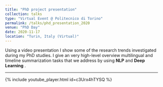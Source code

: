 ```yaml
---
title: "PhD project presentation"
collection: talks
type: "Virtual Event @ Politecnico di Torino"
permalink: /talks/phd_presentation_2020
venue: "PhD Day"
date: 2020-11-17
location: "Turin, Italy (Virtual)"
---
```


Using a video presentation I show some of the research trends investigated during my PhD studies. 
I give an very high-level overview multilingual and timeline summarization tasks that we address by using **NLP** and **Deep Learning** .

<hr>

{% include youtube_player.html id=c3Urx4hTYSQ %}
